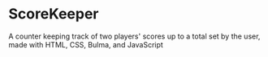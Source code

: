 # ScoreKeeper
A counter keeping track of two players' scores up to a total set by the user, made with HTML, CSS, Bulma, and JavaScript
